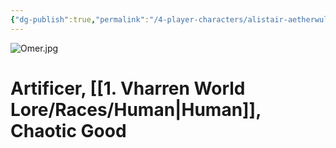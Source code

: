 ```yaml
---
{"dg-publish":true,"permalink":"/4-player-characters/alistair-aetherwulf-of-house-aetherwulf/"}
---
```


![Omer.jpg](/img/user/z.%20Assets/Omer.jpg)

# Artificer, [[1. Vharren World Lore/Races/Human\|Human]], Chaotic Good

